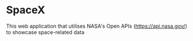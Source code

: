 # SpaceX

This web application that utilises NASA's Open APIs (https://api.nasa.gov/) to showcase space-related data
